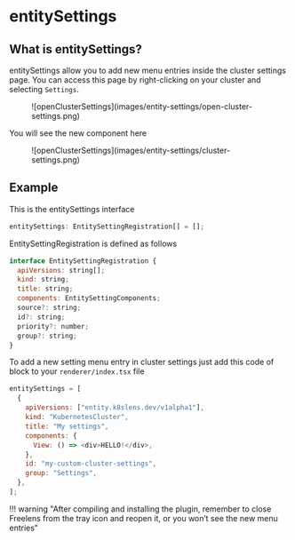 # entitySettings

## What is entitySettings?
entitySettings allow you to add new menu entries inside the cluster settings page.
You can access this page by right-clicking on your cluster and selecting `Settings`.

<figure markdown="span">
  ![openClusterSettings](images/entity-settings/open-cluster-settings.png)
</figure>

You will see the new component here
<figure markdown="span">
  ![openClusterSettings](images/entity-settings/cluster-settings.png)
</figure>

## Example
This is the entitySettings interface
```javascript
entitySettings: EntitySettingRegistration[] = [];
```

EntitySettingRegistration is defined as follows
```javascript linenums="1"
interface EntitySettingRegistration {
  apiVersions: string[];
  kind: string;
  title: string;
  components: EntitySettingComponents;
  source?: string;
  id?: string;
  priority?: number;
  group?: string;
}
```

To add a new setting menu entry in cluster settings just add this code of block to your `renderer/index.tsx` file

```javascript linenums="1"
entitySettings = [
  {
    apiVersions: ["entity.k8slens.dev/v1alpha1"],
    kind: "KubernetesCluster",
    title: "My settings",
    components: {
      View: () => <div>HELLO!</div>,
    },
    id: "my-custom-cluster-settings",
    group: "Settings",
  },
];
```

!!! warning "After compiling and installing the plugin, remember to close Freelens from the tray icon and reopen it, or you won’t see the new menu entries"
